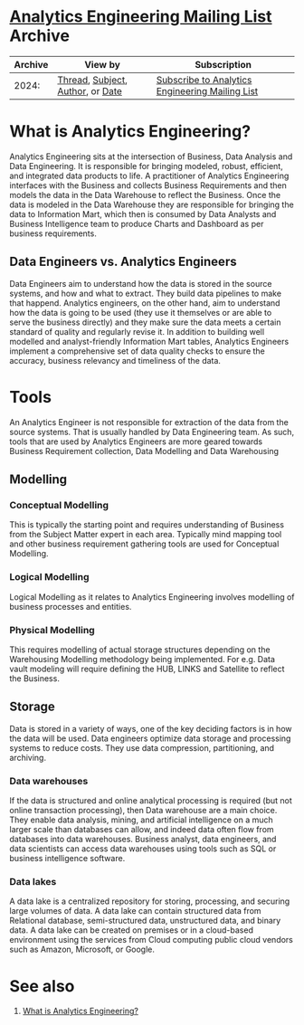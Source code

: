 # [Analytics Engineering Mailing List](https://analyticsengineering.net/mailman/listinfo/wranglers) Archive

|Archive| 	View by| Subscription |
|-------|----------|------|
|2024:| 	[Thread](/2024/thread.html), [Subject](/2024/subject.html), [Author](/2024/author.html), or [Date](/2024/date.html)| [Subscribe to Analytics Engineering Mailing List](https://analyticsengineering.net/mailman/listinfo/wranglers)|


# What is Analytics Engineering?
Analytics Engineering sits at the intersection of Business, Data Analysis and Data Engineering. It is responsible for bringing modeled, robust, efficient, and integrated data products to life. A practitioner of Analytics Engineering interfaces with the Business and collects Business Requirements and then models the data in the Data Warehouse to reflect the Business. Once the data is modeled in the Data Warehouse they are responsible for bringing the data to Information Mart, which then is consumed by Data Analysts and Business Intelligence team to produce Charts and Dashboard as per business requirements.

## Data Engineers vs. Analytics Engineers

Data Engineers aim to understand how the data is stored in the source systems, and how and what to extract. They build data pipelines to make that happend. Analytics engineers, on the other hand, aim to understand how the data is going to be used (they use it themselves or are able to serve the business directly) and they make sure the data meets a certain standard of quality and regularly revise it. In addition to building well modelled and analyst-friendly Information Mart tables, Analytics Engineers implement a comprehensive set of data quality checks to ensure the accuracy, business relevancy and timeliness of the data.

# Tools
An Analytics Engineer is not responsible for extraction of the data from the source systems. That is usually handled by Data Engineering team. As such, tools that are used by Analytics Engineers are more geared towards Business Requirement collection, Data Modelling and Data Warehousing 

## Modelling

### Conceptual Modelling
This is typically the starting point and requires understanding of Business from the Subject Matter expert in each area. Typically mind mapping tool and other business requirement gathering tools are used for Conceptual Modelling.

### Logical Modelling
Logical Modelling as it relates to Analytics Engineering involves modelling of business processes and entities.

### Physical Modelling
This requires modelling of actual storage structures depending on the Warehousing Modelling methodology being implemented. For e.g. Data vault modeling will require defining the HUB, LINKS and Satellite to reflect the Business.

## Storage
Data is stored in a variety of ways, one of the key deciding factors is in how the data will be used. Data engineers optimize data storage and processing systems to reduce costs. They use data compression, partitioning, and archiving.

### Data warehouses

If the data is structured and online analytical processing is required (but not online transaction processing), then Data warehouse are a main choice. They enable data analysis, mining, and artificial intelligence on a much larger scale than databases can allow, and indeed data often flow from databases into data warehouses. Business analyst, data engineers, and data scientists can access data warehouses using tools such as SQL or business intelligence software.

### Data lakes 
A data lake is a centralized repository for storing, processing, and securing large volumes of data. A data lake can contain structured data from Relational database, semi-structured data, unstructured data, and binary data. A data lake can be created on premises or in a cloud-based environment using the services from Cloud computing public cloud vendors such as Amazon, Microsoft, or Google.

# See also
1. [What is Analytics Engineering?](what-is-analytics-engineering.md)
